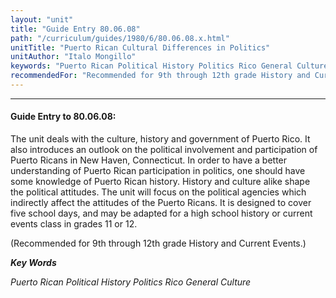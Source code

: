 ```yaml
---
layout: "unit"
title: "Guide Entry 80.06.08"
path: "/curriculum/guides/1980/6/80.06.08.x.html"
unitTitle: "Puerto Rican Cultural Differences in Politics"
unitAuthor: "Italo Mongillo"
keywords: "Puerto Rican Political History Politics Rico General Culture"
recommendedFor: "Recommended for 9th through 12th grade History and Current Events."
---
```

<body>
<hr/>
 <h4>
  Guide Entry to 80.06.08:
 </h4>
 The unit deals with the culture, history and government of Puerto Rico.  It also introduces an outlook on the political involvement and participation of Puerto Ricans in New Haven, Connecticut.  In order to have a better understanding of Puerto Rican participation in politics, one should have some knowledge of Puerto Rican history.  History and culture alike shape the political attitudes.  The unit will focus on the political agencies which indirectly affect the attitudes of the Puerto Ricans.  It is designed to cover five school days, and may be adapted for a high school history or current events class in grades 11 or 12.
 <p>
  (Recommended for 9th through 12th grade History and Current Events.)
 </p>
<p>
  <b>
   <i>
    Key Words
   </i>
  </b>
  <br/>
 </p>
 <p>
  <i>
   Puerto Rican Political History Politics Rico General Culture
  </i>
 </p>

</body>